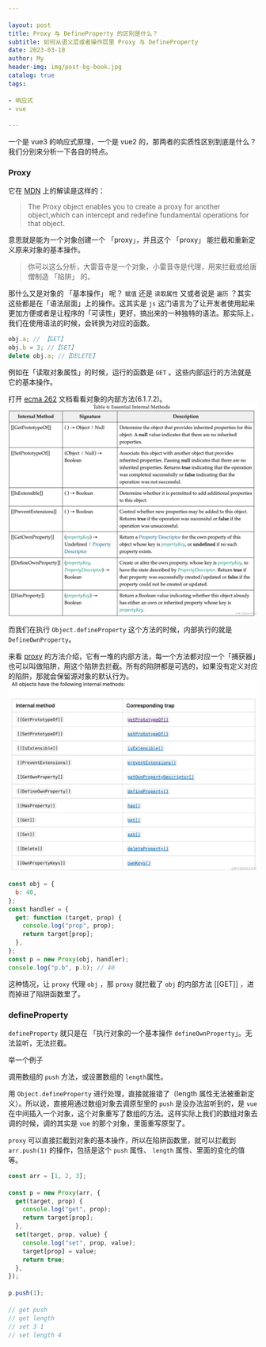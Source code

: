 ```yaml
---

layout: post
title: Proxy 与 DefineProperty 的区别是什么？
subtitle: 如何从语义层或者操作层里 Proxy 与 DefineProperty
date: 2023-03-10
author: My
header-img: img/post-bg-book.jpg
catalog: true
tags:

- 响应式
- vue

---
```


一个是 vue3 的响应式原理，一个是 vue2 的，那两者的实质性区别到底是什么？我们分别来分析一下各自的特点。

### Proxy

它在 [MDN](https://developer.mozilla.org/en-US/docs/Web/JavaScript/Reference/Global_Objects/Proxy) 上的解读是这样的：

> The Proxy object enables you to create a proxy for another object,which can intercept and redefine fundamental operations for that object.

意思就是能为一个对象创建一个 「proxy」，并且这个 「proxy」 能拦截和重新定义原来对象的基本操作。

> 你可以这么分析，大雷音寺是一个对象，小雷音寺是代理，用来拦截或给唐僧制造 「陷阱」 的。

那什么又是对象的 「基本操作」 呢？ `赋值` 还是 `读取属性` 又或者说是 `遍历` ？其实这些都是在「语法层面」上的操作。这其实是 `js` 这门语言为了让开发者使用起来更加方便或者是让程序的「可读性」更好，搞出来的一种独特的语法。那实际上，我们在使用语法的时候，会转换为对应的函数。

```js
obj.a; // 【GET】
obj.b = 3; //【SET】
delete obj.a; //【DELETE】
```

例如在「读取对象属性」的时候，运行的函数是 `GET` 。这些内部运行的方法就是它的基本操作。

打开 [ecma 262](https://262.ecma-international.org/13.0/?_gl=1*4nk8ib*_ga*OTIzOTY1Mjc0LjE3MDk3NDA1MjU.*_ga_TDCK4DWEPP*MTcwOTc0MDUyNS4xLjEuMTcwOTc0MDg5NS4wLjAuMA..#sec-object-internal-methods-and-internal-slots) 文档看看对象的内部方法(6.1.7.2)。
![不见了](/img/ecma.jpg)

而我们在执行 `Object.defineProperty` 这个方法的时候，内部执行的就是 `DefineOwnProperty`。

来看 [proxy](https://developer.mozilla.org/en-US/docs/Web/JavaScript/Reference/Global_Objects/Proxy) 的方法介绍，它有一堆的内部方法，每一个方法都对应一个「捕获器」也可以叫做陷阱，用这个陷阱去拦截。所有的陷阱都是可选的，如果没有定义对应的陷阱，那就会保留源对象的默认行为。
![不见了](/img/ecma-proxy.jpg)

```js
const obj = {
  b: 40,
};
const handler = {
  get: function (target, prop) {
    console.log("prop", prop);
    return target[prop];
  },
};
const p = new Proxy(obj, handler);
console.log("p.b", p.b); // 40
```

这种情况，让 `proxy` 代理 `obj` ，那 `proxy` 就拦截了 `obj` 的内部方法 [[GET]] ，进而掉进了陷阱函数里了。

### defineProperty

`defineProperty` 就只是在 「执行对象的一个基本操作 `defineOwnProperty`」。无法监听，无法拦截。


举一个例子

调用数组的 `push` 方法，或设置数组的 `length`属性。

用 `Object.defineProperty` 进行处理，直接就报错了（length 属性无法被重新定义）。所以说，直接用通过数组对象去调原型里的 `push` 是没办法监听到的，是 `vue` 在中间插入一个对象，这个对象重写了数组的方法。这样实际上我们的数组对象去调的时候，调的其实是 `vue` 的那个对象，里面重写原型了。

`proxy` 可以直接拦截到对象的基本操作，所以在陷阱函数里，就可以拦截到 `arr.push(1)` 的操作，包括是这个 `push` 属性、 `length` 属性、里面的变化的值等。

```js
const arr = [1, 2, 3];

const p = new Proxy(arr, {
  get(target, prop) {
    console.log("get", prop);
    return target[prop];
  },
  set(target, prop, value) {
    console.log("set", prop, value);
    target[prop] = value;
    return true;
  },
});

p.push(1);

// get push
// get length
// set 3 1
// set length 4
```
